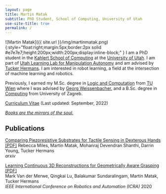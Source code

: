 ```yaml
---
layout: page
title: Martin Matak
subtitle: PhD Student, School of Computing, University of Utah
use-site-title: true
permalink: /
---
```

![Martin Matak]({{ site.url }}/img/martinmatak.png){:style="float:right;margin:5px;border:2px solid #e7e7e7;height:200px;width:200px;display:inline-block;" }
I am a PhD student in the [Kahlert School of Computing](https://www.cs.utah.edu/) at the [University of Utah](https://www.utah.edu/). I am part of [Utah Learning Lab for Manipulation Autonomy](https://robot-learning.cs.utah.edu/home) and am advised by [Tucker Hermans](https://robot-learning.cs.utah.edu/thermans). I am interested in robot learning, a field at the intersection of machine learning and robotics.

Previously, I earned my M.Sc. degree in [Logic and Computation](https://logic-cs.at/master/) from [TU Wien](https://www.tuwien.at/en/) where I was advised by [Georg Weissenbacher](http://www.georg.weissenbacher.name/), and a B.Sc. degree in [Computing](https://www.fer.unizg.hr/en/study_programs/undergraduate_study/computing) from University of Zagreb. 

[Curriculum Vitae](https://github.com/martinmatak/martinmatak.github.io/raw/master/download/martin_matak-cv.pdf) (Last updated: September, 2022)

[*Books are the mirrors of the soul.*](https://www.goodreads.com/user/show/68373123-martin-matak)

## Publications
[Comparing Piezoresistive Substrates for Tactile Sensing in Dexterous Hands](https://sites.google.com/gcloud.utah.edu/piezoresistive-tactile-sensing/) [[PDF]](https://arxiv.org/abs/2011.06048)
Rebecca Miles, Martin Matak, Mohanraj Devendran Shanthi, Darrin Young, Tucker Hermans  
*arxiv*

[Learning Continuous 3D Reconstructions for Geometrically Aware Grasping](https://sites.google.com/view/reconstruction-grasp/home) [[PDF]](https://arxiv.org/abs/1910.00983)  
Mark Van der Merwe, Qingkai Lu, Balakumar Sundaralingam, Martin Matak, Tucker Hermans  
*IEEE International Conference on Robotics and Automation (ICRA)* 2020
